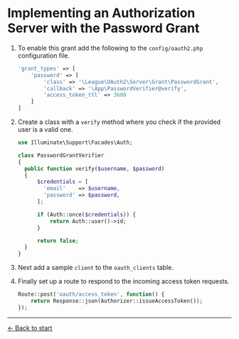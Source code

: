 # Implementing an Authorization Server with the Password Grant

1. To enable this grant add the following to the `config/oauth2.php` configuration file.
    ```php
    'grant_types' => [
        'password' => [
            'class' => '\League\OAuth2\Server\Grant\PasswordGrant',
            'callback' => '\App\PasswordVerifier@verify',
            'access_token_ttl' => 3600
        ]
    ]
    ```

2. Create a class with a `verify` method where you check if the provided user is a valid one.

    ```php
    use Illuminate\Support\Facades\Auth;

    class PasswordGrantVerifier
    {
      public function verify($username, $password)
      {
          $credentials = [
            'email'    => $username,
            'password' => $password,
          ];

          if (Auth::once($credentials)) {
              return Auth::user()->id;
          }

          return false;
      }
    }
    ```

3. Next add a sample `client` to the `oauth_clients` table.  

4. Finally set up a route to respond to the incoming access token requests.

    ```php
    Route::post('oauth/access_token', function() {
        return Response::json(Authorizer::issueAccessToken());
    });
    ```

---

[&larr; Back to start](../README.md)
